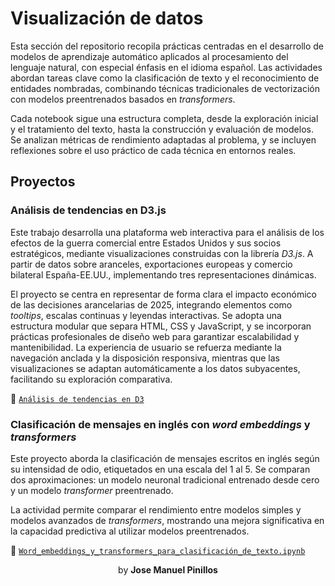 # Visualización de datos

Esta sección del repositorio recopila prácticas centradas en el desarrollo de modelos de aprendizaje automático aplicados al procesamiento del lenguaje natural, con especial énfasis en el idioma español. Las actividades abordan tareas clave como la clasificación de texto y el reconocimiento de entidades nombradas, combinando técnicas tradicionales de vectorización con modelos preentrenados basados en *transformers*.

Cada notebook sigue una estructura completa, desde la exploración inicial y el tratamiento del texto, hasta la construcción y evaluación de modelos. Se analizan métricas de rendimiento adaptadas al problema, y se incluyen reflexiones sobre el uso práctico de cada técnica en entornos reales.



## Proyectos

### Análisis de tendencias en D3.js

Este trabajo desarrolla una plataforma web interactiva para el análisis de los efectos de la guerra comercial entre Estados Unidos y sus socios estratégicos, mediante visualizaciones construidas con la librería *D3.js*. A partir de datos sobre aranceles, exportaciones europeas y comercio bilateral España-EE.UU., implementando tres representaciones dinámicas.

El proyecto se centra en representar de forma clara el impacto económico de las decisiones arancelarias de 2025, integrando elementos como *tooltips*, escalas continuas y leyendas interactivas. Se adopta una estructura modular que separa HTML, CSS y JavaScript, y se incorporan prácticas profesionales de diseño web para garantizar escalabilidad y mantenibilidad. La experiencia de usuario se refuerza mediante la navegación anclada y la disposición responsiva, mientras que las visualizaciones se adaptan automáticamente a los datos subyacentes, facilitando su exploración comparativa.

🔗 [`Análisis de tendencias en D3`](1-Análisis_de_tendencias_en_D3)



### Clasificación de mensajes en inglés con *word embeddings* y *transformers*

Este proyecto aborda la clasificación de mensajes escritos en inglés según su intensidad de odio, etiquetados en una escala del 1 al 5. Se comparan dos aproximaciones: un modelo neuronal tradicional entrenado desde cero y un modelo *transformer* preentrenado.

La actividad permite comparar el rendimiento entre modelos simples y modelos avanzados de *transformers*, mostrando una mejora significativa en la capacidad predictiva al utilizar modelos preentrenados.

🔗 [`Word_embeddings_y_transformers_para_clasificación_de_texto.ipynb`](2-Creando_un_dashboard_con_Power_BI/Word_embeddings_y_transformers_para_clasificación_de_texto.ipynb)



<center>by <strong>Jose Manuel Pinillos</strong></center>
